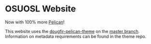 OSUOSL Website
==============

Now with 100% more [Pelican](https://github.com/getpelican/pelican)!

This website uses the
[dougfir-pelican-theme](https://github.com/osuosl/dougfir-pelican-theme) on the
[master branch](https://github.com/osuosl/dougfir-pelican-theme/tree/master).
Information on metadata requirements can be found in the theme repo.
